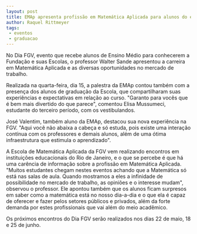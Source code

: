 ```yaml
---
layout: post
title: EMAp apresenta profissão em Matemática Aplicada para alunos do ensino médio
author: Raquel Rittmeyer
tags:
 - eventos
 - graduacao
---
```


No Dia FGV, evento que recebe alunos de Ensino Médio para conhecerem a
Fundação e suas Escolas, o professor Walter Sande apresentou a
carreira em Matemática Aplicada e as diversas oportunidades no mercado
de trabalho.

Realizada na quarta-feira, dia 15, a palestra da EMAp contou também
com a presença dos alunos de graduação da Escola, que compartilharam
suas experiências e expectativas em relação ao curso. "Garanto para
vocês que é bem mais divertido do que parece", comentou Elisa
Mussumeci, estudante do terceiro período, com os vestibulandos.

José Valentim, também aluno da EMAp, destacou sua nova experiência na
FGV. "Aqui você não abaixa a cabeça e só estuda, pois existe uma
interação contínua com os professores e demais alunos, além de uma
ótima infraestrutura que estimula o aprendizado".

A Escola de Matemática Aplicada da FGV vem realizando encontros em
instituições educacionais do Rio de Janeiro, e o que se percebe é que
há uma carência de informação sobre a profissão em Matemática
Aplicada. "Muitos estudantes chegam nestes eventos achando que a
Matemática só está nas salas de aula. Quando mostramos a eles a
infinidade de possibilidade no mercado de trabalho, as opiniões e o
interesse mudam", observou o professor. Ele apontou também que os
alunos ficam surpresos em saber como a matemática está no nosso
dia-a-dia e o que ela é capaz de oferecer e fazer pelos setores
públicos e privados, além da forte demanda por estes profissionais que
vai além do meio acadêmico.

Os próximos encontros do Dia FGV serão realizados nos dias 22 de maio,
18 e 25 de junho.


